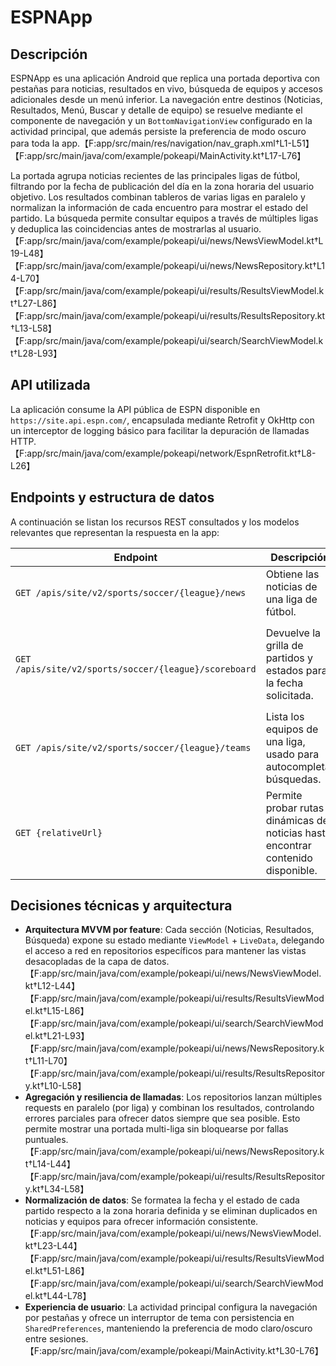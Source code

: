 # ESPNApp

## Descripción
ESPNApp es una aplicación Android que replica una portada deportiva con pestañas para noticias, resultados en vivo, búsqueda de equipos y accesos adicionales desde un menú inferior. La navegación entre destinos (Noticias, Resultados, Menú, Buscar y detalle de equipo) se resuelve mediante el componente de navegación y un `BottomNavigationView` configurado en la actividad principal, que además persiste la preferencia de modo oscuro para toda la app.【F:app/src/main/res/navigation/nav_graph.xml†L1-L51】【F:app/src/main/java/com/example/pokeapi/MainActivity.kt†L17-L76】

La portada agrupa noticias recientes de las principales ligas de fútbol, filtrando por la fecha de publicación del día en la zona horaria del usuario objetivo. Los resultados combinan tableros de varias ligas en paralelo y normalizan la información de cada encuentro para mostrar el estado del partido. La búsqueda permite consultar equipos a través de múltiples ligas y deduplica las coincidencias antes de mostrarlas al usuario.【F:app/src/main/java/com/example/pokeapi/ui/news/NewsViewModel.kt†L19-L48】【F:app/src/main/java/com/example/pokeapi/ui/news/NewsRepository.kt†L14-L70】【F:app/src/main/java/com/example/pokeapi/ui/results/ResultsViewModel.kt†L27-L86】【F:app/src/main/java/com/example/pokeapi/ui/results/ResultsRepository.kt†L13-L58】【F:app/src/main/java/com/example/pokeapi/ui/search/SearchViewModel.kt†L28-L93】

## API utilizada
La aplicación consume la API pública de ESPN disponible en `https://site.api.espn.com/`, encapsulada mediante Retrofit y OkHttp con un interceptor de logging básico para facilitar la depuración de llamadas HTTP.【F:app/src/main/java/com/example/pokeapi/network/EspnRetrofit.kt†L8-L26】

## Endpoints y estructura de datos
A continuación se listan los recursos REST consultados y los modelos relevantes que representan la respuesta en la app:

| Endpoint | Descripción | Parámetros | Modelo clave |
| --- | --- | --- | --- |
| `GET /apis/site/v2/sports/soccer/{league}/news` | Obtiene las noticias de una liga de fútbol. | `league` (código de liga, p. ej. `eng.1`). | `NewsResponse` → `Article` (titular, descripción, fecha ISO, enlaces e imágenes).【F:app/src/main/java/com/example/pokeapi/network/EspnApiService.kt†L14-L15】【F:app/src/main/java/com/example/pokeapi/model/NewsModels.kt†L6-L32】 |
| `GET /apis/site/v2/sports/soccer/{league}/scoreboard` | Devuelve la grilla de partidos y estados para la fecha solicitada. | `league`, `dates` (formato `yyyyMMdd` en UTC). | `ScoreboardResponse` → `Event` → `Competition` → `Competitor` y `Team` (nombres, marcadores, logos y estado del encuentro).【F:app/src/main/java/com/example/pokeapi/network/EspnApiService.kt†L19-L24】【F:app/src/main/java/com/example/pokeapi/model/espn/ScoreboardModels.kt†L6-L53】 |
| `GET /apis/site/v2/sports/soccer/{league}/teams` | Lista los equipos de una liga, usado para autocompletar búsquedas. | `league`. | `TeamsResponse` → `SportX` → `LeagueX` → `TeamX` → `Team` (nombre corto, largo y siglas).【F:app/src/main/java/com/example/pokeapi/network/EspnApiService.kt†L26-L28】【F:app/src/main/java/com/example/pokeapi/network/EspnApiService.kt†L35-L40】 |
| `GET {relativeUrl}` | Permite probar rutas dinámicas de noticias hasta encontrar contenido disponible. | URL relativa dentro del dominio ESPN. | Reutiliza `NewsResponse`.【F:app/src/main/java/com/example/pokeapi/network/EspnApiService.kt†L30-L32】 |

## Decisiones técnicas y arquitectura
- **Arquitectura MVVM por feature**: Cada sección (Noticias, Resultados, Búsqueda) expone su estado mediante `ViewModel` + `LiveData`, delegando el acceso a red en repositorios específicos para mantener las vistas desacopladas de la capa de datos.【F:app/src/main/java/com/example/pokeapi/ui/news/NewsViewModel.kt†L12-L44】【F:app/src/main/java/com/example/pokeapi/ui/results/ResultsViewModel.kt†L15-L86】【F:app/src/main/java/com/example/pokeapi/ui/search/SearchViewModel.kt†L21-L93】【F:app/src/main/java/com/example/pokeapi/ui/news/NewsRepository.kt†L11-L70】【F:app/src/main/java/com/example/pokeapi/ui/results/ResultsRepository.kt†L10-L58】
- **Agregación y resiliencia de llamadas**: Los repositorios lanzan múltiples requests en paralelo (por liga) y combinan los resultados, controlando errores parciales para ofrecer datos siempre que sea posible. Esto permite mostrar una portada multi-liga sin bloquearse por fallas puntuales.【F:app/src/main/java/com/example/pokeapi/ui/news/NewsRepository.kt†L14-L44】【F:app/src/main/java/com/example/pokeapi/ui/results/ResultsRepository.kt†L34-L58】
- **Normalización de datos**: Se formatea la fecha y el estado de cada partido respecto a la zona horaria definida y se eliminan duplicados en noticias y equipos para ofrecer información consistente.【F:app/src/main/java/com/example/pokeapi/ui/news/NewsViewModel.kt†L23-L44】【F:app/src/main/java/com/example/pokeapi/ui/results/ResultsViewModel.kt†L51-L86】【F:app/src/main/java/com/example/pokeapi/ui/search/SearchViewModel.kt†L44-L78】
- **Experiencia de usuario**: La actividad principal configura la navegación por pestañas y ofrece un interruptor de tema con persistencia en `SharedPreferences`, manteniendo la preferencia de modo claro/oscuro entre sesiones.【F:app/src/main/java/com/example/pokeapi/MainActivity.kt†L30-L76】
